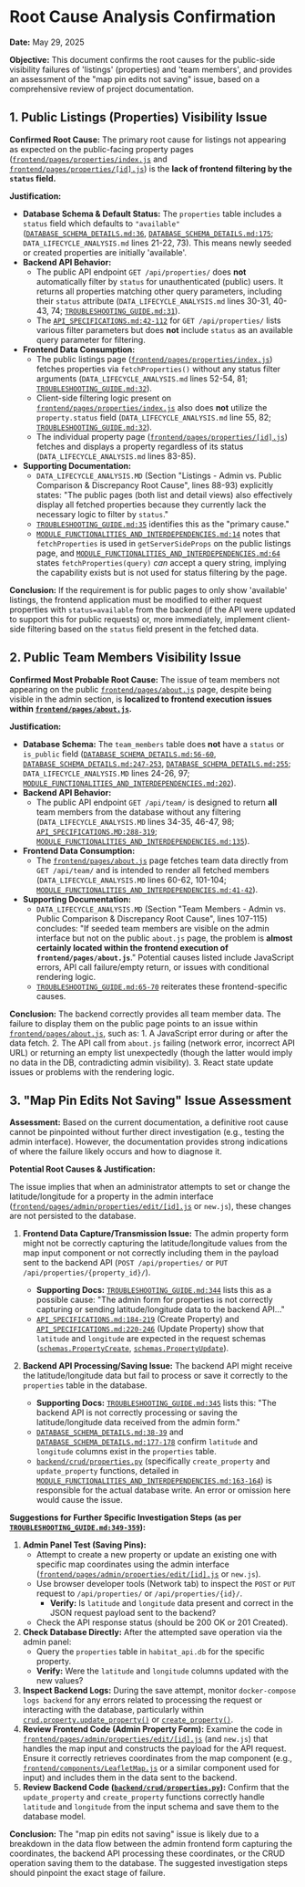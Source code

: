 # Root Cause Analysis Confirmation

**Date:** May 29, 2025

**Objective:** This document confirms the root causes for the public-side visibility failures of 'listings' (properties) and 'team members', and provides an assessment of the "map pin edits not saving" issue, based on a comprehensive review of project documentation.

## 1. Public Listings (Properties) Visibility Issue

**Confirmed Root Cause:** The primary root cause for listings not appearing as expected on the public-facing property pages ([`frontend/pages/properties/index.js`](frontend/pages/properties/index.js:1) and [`frontend/pages/properties/[id].js`](frontend/pages/properties/[id].js:1)) is the **lack of frontend filtering by the `status` field.**

**Justification:**

*   **Database Schema & Default Status:** The `properties` table includes a `status` field which defaults to `"available"` ([`DATABASE_SCHEMA_DETAILS.md:36`](DATABASE_SCHEMA_DETAILS.md:36), [`DATABASE_SCHEMA_DETAILS.md:175`](DATABASE_SCHEMA_DETAILS.md:175); `DATA_LIFECYCLE_ANALYSIS.md` lines 21-22, 73). This means newly seeded or created properties are initially 'available'.
*   **Backend API Behavior:**
    *   The public API endpoint `GET /api/properties/` does **not** automatically filter by `status` for unauthenticated (public) users. It returns all properties matching other query parameters, including their `status` attribute (`DATA_LIFECYCLE_ANALYSIS.md` lines 30-31, 40-43, 74; [`TROUBLESHOOTING_GUIDE.md:31`](TROUBLESHOOTING_GUIDE.md:31)).
    *   The [`API_SPECIFICATIONS.md:42-112`](API_SPECIFICATIONS.md:42) for `GET /api/properties/` lists various filter parameters but does **not** include `status` as an available query parameter for filtering.
*   **Frontend Data Consumption:**
    *   The public listings page ([`frontend/pages/properties/index.js`](frontend/pages/properties/index.js:1)) fetches properties via `fetchProperties()` without any status filter arguments (`DATA_LIFECYCLE_ANALYSIS.md` lines 52-54, 81; [`TROUBLESHOOTING_GUIDE.md:32`](TROUBLESHOOTING_GUIDE.md:32)).
    *   Client-side filtering logic present on [`frontend/pages/properties/index.js`](frontend/pages/properties/index.js:1) also does **not** utilize the `property.status` field (`DATA_LIFECYCLE_ANALYSIS.md` line 55, 82; [`TROUBLESHOOTING_GUIDE.md:32`](TROUBLESHOOTING_GUIDE.md:32)).
    *   The individual property page ([`frontend/pages/properties/[id].js`](frontend/pages/properties/[id].js:1)) fetches and displays a property regardless of its status (`DATA_LIFECYCLE_ANALYSIS.md` lines 83-85).
*   **Supporting Documentation:**
    *   `DATA_LIFECYCLE_ANALYSIS.MD` (Section "Listings - Admin vs. Public Comparison & Discrepancy Root Cause", lines 88-93) explicitly states: "The public pages (both list and detail views) also effectively display all fetched properties because they currently lack the necessary logic to filter by `status`."
    *   [`TROUBLESHOOTING_GUIDE.md:35`](TROUBLESHOOTING_GUIDE.md:35) identifies this as the "primary cause."
    *   [`MODULE_FUNCTIONALITIES_AND_INTERDEPENDENCIES.md:14`](MODULE_FUNCTIONALITIES_AND_INTERDEPENDENCIES.md:14) notes that `fetchProperties` is used in `getServerSideProps` on the public listings page, and [`MODULE_FUNCTIONALITIES_AND_INTERDEPENDENCIES.md:64`](MODULE_FUNCTIONALITIES_AND_INTERDEPENDENCIES.md:64) states `fetchProperties(query)` *can* accept a query string, implying the capability exists but is not used for status filtering by the page.

**Conclusion:** If the requirement is for public pages to only show 'available' listings, the frontend application must be modified to either request properties with `status=available` from the backend (if the API were updated to support this for public requests) or, more immediately, implement client-side filtering based on the `status` field present in the fetched data.

## 2. Public Team Members Visibility Issue

**Confirmed Most Probable Root Cause:** The issue of team members not appearing on the public [`frontend/pages/about.js`](frontend/pages/about.js:1) page, despite being visible in the admin section, is **localized to frontend execution issues within [`frontend/pages/about.js`](frontend/pages/about.js:1).**

**Justification:**

*   **Database Schema:** The `team_members` table does **not** have a `status` or `is_public` field ([`DATABASE_SCHEMA_DETAILS.md:56-60`](DATABASE_SCHEMA_DETAILS.md:56), [`DATABASE_SCHEMA_DETAILS.md:247-253`](DATABASE_SCHEMA_DETAILS.md:247), [`DATABASE_SCHEMA_DETAILS.md:255`](DATABASE_SCHEMA_DETAILS.md:255); `DATA_LIFECYCLE_ANALYSIS.MD` lines 24-26, 97; [`MODULE_FUNCTIONALITIES_AND_INTERDEPENDENCIES.md:202`](MODULE_FUNCTIONALITIES_AND_INTERDEPENDENCIES.md:202)).
*   **Backend API Behavior:**
    *   The public API endpoint `GET /api/team/` is designed to return **all** team members from the database without any filtering (`DATA_LIFECYCLE_ANALYSIS.MD` lines 34-35, 46-47, 98; [`API_SPECIFICATIONS.MD:288-319`](API_SPECIFICATIONS.md:288); [`MODULE_FUNCTIONALITIES_AND_INTERDEPENDENCIES.md:135`](MODULE_FUNCTIONALITIES_AND_INTERDEPENDENCIES.md:135)).
*   **Frontend Data Consumption:**
    *   The [`frontend/pages/about.js`](frontend/pages/about.js:1) page fetches team data directly from `GET /api/team/` and is intended to render all fetched members (`DATA_LIFECYCLE_ANALYSIS.MD` lines 60-62, 101-104; [`MODULE_FUNCTIONALITIES_AND_INTERDEPENDENCIES.md:41-42`](MODULE_FUNCTIONALITIES_AND_INTERDEPENDENCIES.md:41)).
*   **Supporting Documentation:**
    *   `DATA_LIFECYCLE_ANALYSIS.MD` (Section "Team Members - Admin vs. Public Comparison & Discrepancy Root Cause", lines 107-115) concludes: "If seeded team members are visible on the admin interface but not on the public `about.js` page, the problem is **almost certainly located within the frontend execution of `frontend/pages/about.js`**." Potential causes listed include JavaScript errors, API call failure/empty return, or issues with conditional rendering logic.
    *   [`TROUBLESHOOTING_GUIDE.md:65-70`](TROUBLESHOOTING_GUIDE.md:65) reiterates these frontend-specific causes.

**Conclusion:** The backend correctly provides all team member data. The failure to display them on the public page points to an issue within [`frontend/pages/about.js`](frontend/pages/about.js:1), such as:
    1.  A JavaScript error during or after the data fetch.
    2.  The API call from `about.js` failing (network error, incorrect API URL) or returning an empty list unexpectedly (though the latter would imply no data in the DB, contradicting admin visibility).
    3.  React state update issues or problems with the rendering logic.

## 3. "Map Pin Edits Not Saving" Issue Assessment

**Assessment:** Based on the current documentation, a definitive root cause cannot be pinpointed without further direct investigation (e.g., testing the admin interface). However, the documentation provides strong indications of where the failure likely occurs and how to diagnose it.

**Potential Root Causes & Justification:**

The issue implies that when an administrator attempts to set or change the latitude/longitude for a property in the admin interface ([`frontend/pages/admin/properties/edit/[id].js`](frontend/pages/admin/properties/edit/[id].js:1) or `new.js`), these changes are not persisted to the database.

1.  **Frontend Data Capture/Transmission Issue:** The admin property form might not be correctly capturing the latitude/longitude values from the map input component or not correctly including them in the payload sent to the backend API (`POST /api/properties/` or `PUT /api/properties/{property_id}/`).
    *   **Supporting Docs:** [`TROUBLESHOOTING_GUIDE.md:344`](TROUBLESHOOTING_GUIDE.md:344) lists this as a possible cause: "The admin form for properties is not correctly capturing or sending latitude/longitude data to the backend API..."
    *   [`API_SPECIFICATIONS.md:184-219`](API_SPECIFICATIONS.md:184) (Create Property) and [`API_SPECIFICATIONS.md:220-246`](API_SPECIFICATIONS.md:220) (Update Property) show that `latitude` and `longitude` are expected in the request schemas ([`schemas.PropertyCreate`](backend/schemas.py:42), [`schemas.PropertyUpdate`](backend/schemas.py:46)).

2.  **Backend API Processing/Saving Issue:** The backend API might receive the latitude/longitude data but fail to process or save it correctly to the `properties` table in the database.
    *   **Supporting Docs:** [`TROUBLESHOOTING_GUIDE.md:345`](TROUBLESHOOTING_GUIDE.md:345) lists this: "The backend API is not correctly processing or saving the latitude/longitude data received from the admin form."
    *   [`DATABASE_SCHEMA_DETAILS.md:38-39`](DATABASE_SCHEMA_DETAILS.md:38) and [`DATABASE_SCHEMA_DETAILS.md:177-178`](DATABASE_SCHEMA_DETAILS.md:177) confirm `latitude` and `longitude` columns exist in the `properties` table.
    *   [`backend/crud/properties.py`](backend/crud/properties.py:1) (specifically `create_property` and `update_property` functions, detailed in [`MODULE_FUNCTIONALITIES_AND_INTERDEPENDENCIES.md:163-164`](MODULE_FUNCTIONALITIES_AND_INTERDEPENDENCIES.md:163)) is responsible for the actual database write. An error or omission here would cause the issue.

**Suggestions for Further Specific Investigation Steps (as per [`TROUBLESHOOTING_GUIDE.md:349-359`](TROUBLESHOOTING_GUIDE.md:349)):**

1.  **Admin Panel Test (Saving Pins):**
    *   Attempt to create a new property or update an existing one with specific map coordinates using the admin interface ([`frontend/pages/admin/properties/edit/[id].js`](frontend/pages/admin/properties/edit/[id].js:1) or `new.js`).
    *   Use browser developer tools (Network tab) to inspect the `POST` or `PUT` request to `/api/properties/` or `/api/properties/{id}/`.
        *   **Verify:** Is `latitude` and `longitude` data present and correct in the JSON request payload sent to the backend?
    *   Check the API response status (should be 200 OK or 201 Created).
2.  **Check Database Directly:** After the attempted save operation via the admin panel:
    *   Query the `properties` table in `habitat_api.db` for the specific property.
    *   **Verify:** Were the `latitude` and `longitude` columns updated with the new values?
3.  **Inspect Backend Logs:** During the save attempt, monitor `docker-compose logs backend` for any errors related to processing the request or interacting with the database, particularly within [`crud.property.update_property()`](backend/crud/properties.py:163) or [`create_property()`](backend/crud/properties.py:163).
4.  **Review Frontend Code (Admin Property Form):** Examine the code in [`frontend/pages/admin/properties/edit/[id].js`](frontend/pages/admin/properties/edit/[id].js:1) (and `new.js`) that handles the map input and constructs the payload for the API request. Ensure it correctly retrieves coordinates from the map component (e.g., [`frontend/components/LeafletMap.js`](frontend/components/LeafletMap.js:1) or a similar component used for input) and includes them in the data sent to the backend.
5.  **Review Backend Code ([`backend/crud/properties.py`](backend/crud/properties.py:1)):** Confirm that the `update_property` and `create_property` functions correctly handle `latitude` and `longitude` from the input schema and save them to the database model.

**Conclusion:** The "map pin edits not saving" issue is likely due to a breakdown in the data flow between the admin frontend form capturing the coordinates, the backend API processing these coordinates, or the CRUD operation saving them to the database. The suggested investigation steps should pinpoint the exact stage of failure.